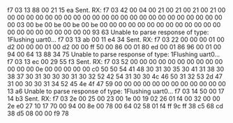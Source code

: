 f7 03 13 88 00 21 15 ea  Sent.
RX: f7 03 42 00 04 00 21 00 21 00 21 00 21 00 00 00 00 00 00 00 00 00 00 00 00 00 00 00 00 00 00 00 00 00 00 00 00 00 03 00 be 00 be 00 be 00 be 00 00 00 00 00 00 00 00 00 00 00 00 00 00 00 00 00 00 00 00 00 00 93 63
Unable to parse response of type: 1Flushing uart0...
f7 03 13 ab 00 11 e4 34  Sent.
RX: f7 03 22 00 00 00 01 00 d2 00 00 00 01 00 d2 00 00 ff 50 00 86 00 01 80 ed 00 01 86 96 00 01 00 94 00 64 13 88 34 75
Unable to parse response of type: 1Flushing uart0...
f7 03 13 ec 00 29 55 f3  Sent.
RX: f7 03 52 00 00 00 00 00 00 00 00 00 00 00 00 00 0e 00 00 00 00 00 c0 50 50 54 41 48 30 31 30 35 30 41 31 38 30 38 37 30 31 30 30 30 31 30 32 52 42 54 31 30 30 4c 46 50 31 32 53 2d 47 31 00 30 30 31 34 52 45 4e 4f 47 59 00 00 00 00 00 00 00 00 00 00 00 00 13 a6
Unable to parse response of type: 1Flushing uart0...
f7 03 14 50 00 17 14 b3  Sent.
RX: f7 03 2e 00 25 00 23 00 1e 00 19 02 26 01 f4 00 32 00 00 2e e0 27 10 17 70 00 94 00 8e 00 78 00 64 02 58 01 f4 ff 9c ff 38 c5 68 cd 38 d5 08 00 00 f9 78
